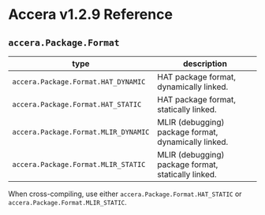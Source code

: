 [//]: # (Project: Accera)
[//]: # (Version: v1.2.9)

# Accera v1.2.9 Reference
## `accera.Package.Format`

type | description
--- | ---
`accera.Package.Format.HAT_DYNAMIC` | HAT package format, dynamically linked.
`accera.Package.Format.HAT_STATIC` | HAT package format, statically linked.
`accera.Package.Format.MLIR_DYNAMIC` | MLIR (debugging) package format, dynamically linked.
`accera.Package.Format.MLIR_STATIC` | MLIR (debugging) package format, statically linked.

When cross-compiling, use either `accera.Package.Format.HAT_STATIC` or `accera.Package.Format.MLIR_STATIC`.

<div style="page-break-after: always;"></div>
